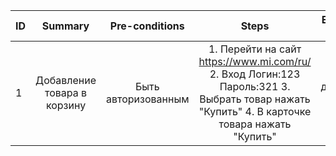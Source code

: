 ID | Summary | Pre-conditions | Steps | Expected results
:--|:-------:|:--------------:|:-----:|-----------------:
1 | Добавление товара в корзину | Быть авторизованным | 1. Перейти на сайт https://www.mi.com/ru/    2. Вход Логин:123 Пароль:321   3. Выбрать товар нажать "Купить"   4. В карточке товара нажать "Купить" | Товар добавлен в корзину
  
